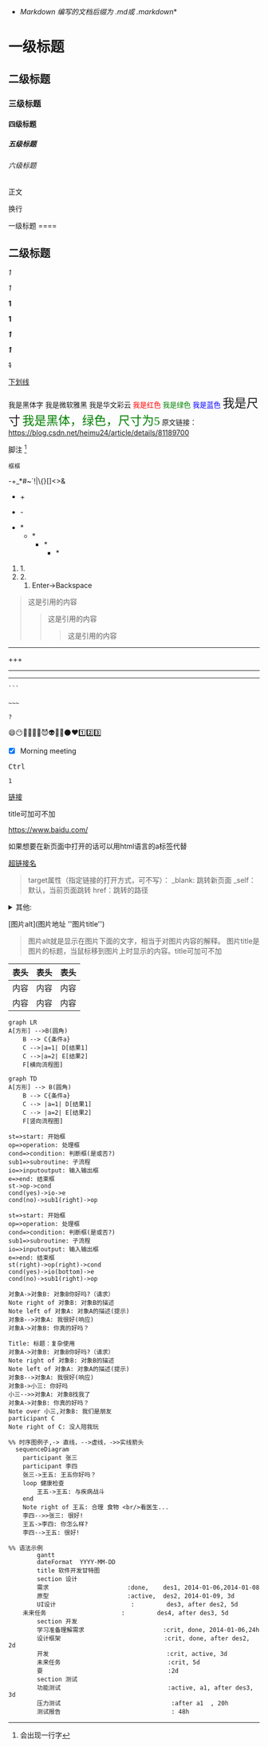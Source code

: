 + *Markdown 编写的文档后缀为 .md或 .markdown**



 # 一级标题

## 二级标题

### 三级标题

#### 四级标题

##### 五级标题

###### 六级标题

正文   

<p>换行</p>
一级标题
====

二级标题
--



*1* 

_1_

**1**

__1__

***1***

___1___

~~1~~

<u>下划线</u>



<font face="黑体">我是黑体字</font>
<font face="微软雅黑">我是微软雅黑</font>
<font face="STCAIYUN">我是华文彩云</font>
<font color=red>我是红色</font>
<font color=#008000>我是绿色</font>
<font color=Blue>我是蓝色</font>
<font size=5>我是尺寸</font>
<font face="黑体" color=green size=5>我是黑体，绿色，尺寸为5</font>
原文链接：https://blog.csdn.net/heimu24/article/details/81189700



脚注 [^把鼠标移到这]



`框框`



\-\+\_\*\#\~\`\!\|\\\{}\[]\<\>\&



+ \+

- \-

* \*
  * \*
    * \*
      * \*



1. 1\.
2. 2\.
   1. Enter→Backspace



>这是引用的内容
>>这是引用的内容
>>
>>>这是引用的内容



---

+++

***

___



```markdown
​```
```

~~~
​~~~
~~~

	?



:smile:😶🍷💡⛹️‍♂️😈👽👻🌞🌑❤️1️⃣2️⃣3️⃣



- [x] Morning meeting 



<kbd>Ctrl</kbd>

`1`



[链接](https://www.baiu.com/"titie")

title可加可不加

<https://www.baidu.com/>

如果想要在新页面中打开的话可以用html语言的a标签代替

<a href="超链接地址" target="_blank">超链接名</a>

>target属性（指定链接的打开方式，可不写）：
>_blank: 跳转新页面
>_self：默认，当前页面跳转
>href：跳转的路径

<details><summary>其他:</summary>
<a href="">跳转</a>  //空链接，当前页面跳转，刷新页面</p>
<a href="#">跳转</a> //空锚点，回到最顶端，不刷新页面</p>
mailto：会自动检测本机系统是否安装邮箱，如果有就会自动打开邮箱,</p>
没有则会提示用户选择邮箱或者没提示</p>
<a href="mailto:1533233@qq.com">发送邮件</a></p>
<a href="tel:12345678910">一键拨打电话</a></p>
<a href="sms:12345678910">一键发送短信</a></p>
</details>





[图片alt](图片地址 ''图片title'')

> 图片alt就是显示在图片下面的文字，相当于对图片内容的解释。
> 图片title是图片的标题，当鼠标移到图片上时显示的内容。title可加可不加



| 表头 | 表头 | 表头 |
| :--- | :--: | ---: |
| 内容 | 内容 | 内容 |
| 内容 | 内容 | 内容 |





```mermaid
graph LR
A[方形] -->B(圆角)
    B --> C{条件a}
    C -->|a=1| D[结果1]
    C -->|a=2| E[结果2]
    F[横向流程图]
```



```mermaid
graph TD
A[方形] --> B(圆角)
    B --> C{条件a}
    C --> |a=1| D[结果1]
    C --> |a=2| E[结果2]
    F[竖向流程图]
```



```flow
st=>start: 开始框
op=>operation: 处理框
cond=>condition: 判断框(是或否?)
sub1=>subroutine: 子流程
io=>inputoutput: 输入输出框
e=>end: 结束框
st->op->cond
cond(yes)->io->e
cond(no)->sub1(right)->op
```









```flow
st=>start: 开始框
op=>operation: 处理框
cond=>condition: 判断框(是或否?)
sub1=>subroutine: 子流程
io=>inputoutput: 输入输出框
e=>end: 结束框
st(right)->op(right)->cond
cond(yes)->io(bottom)->e
cond(no)->sub1(right)->op
```



```sequence
对象A->对象B: 对象B你好吗?（请求）
Note right of 对象B: 对象B的描述
Note left of 对象A: 对象A的描述(提示)
对象B-->对象A: 我很好(响应)
对象A->对象B: 你真的好吗？
```





```sequence
Title: 标题：复杂使用
对象A->对象B: 对象B你好吗?（请求）
Note right of 对象B: 对象B的描述
Note left of 对象A: 对象A的描述(提示)
对象B-->对象A: 我很好(响应)
对象B->小三: 你好吗
小三-->>对象A: 对象B找我了
对象A->对象B: 你真的好吗？
Note over 小三,对象B: 我们是朋友
participant C
Note right of C: 没人陪我玩
```



```mermaid
%% 时序图例子,-> 直线，-->虚线，->>实线箭头
  sequenceDiagram
    participant 张三
    participant 李四
    张三->王五: 王五你好吗？
    loop 健康检查
        王五->王五: 与疾病战斗
    end
    Note right of 王五: 合理 食物 <br/>看医生...
    李四-->>张三: 很好!
    王五->李四: 你怎么样?
    李四-->王五: 很好!
```



```mermaid
%% 语法示例
        gantt
        dateFormat  YYYY-MM-DD
        title 软件开发甘特图
        section 设计
        需求                      :done,    des1, 2014-01-06,2014-01-08
        原型                      :active,  des2, 2014-01-09, 3d
        UI设计                     :         des3, after des2, 5d
    未来任务                     :         des4, after des3, 5d
        section 开发
        学习准备理解需求                      :crit, done, 2014-01-06,24h
        设计框架                             :crit, done, after des2, 2d
        开发                                 :crit, active, 3d
        未来任务                              :crit, 5d
        耍                                   :2d
        section 测试
        功能测试                              :active, a1, after des3, 3d
        压力测试                               :after a1  , 20h
        测试报告                               : 48h
```











[^把鼠标移到这]:会出现一行字